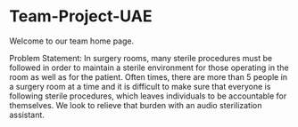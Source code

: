 # Team-Project-UAE

Welcome to our team home page.

Problem Statement:
In surgery rooms, many sterile procedures must be followed in order to maintain a sterile environment for those operating in the room as well as for the patient. 
Often times, there are more than 5 people in a surgery room at a time and it is difficult to make sure that everyone is following sterile procedures, which leaves individuals to be accountable for themselves.
We look to relieve that burden with an audio sterilization assistant.
